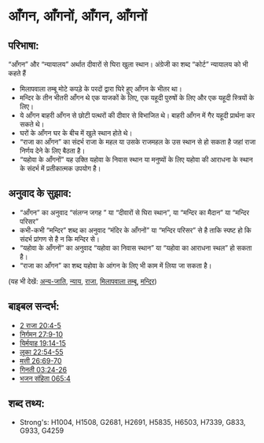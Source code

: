 # आँगन, आँगनों, आँगन, आँगनों #

## परिभाषा: ##

“आँगन” और “न्यायालय” अर्थात दीवारों से घिरा खुला स्थान।  अंग्रेजी का शब्द “कोर्ट” न्यायालय को भी कहते हैं 

* मिलापवाला तम्बू मोटे कपड़े के परदों द्वारा घिरे हुए आँगन के भीतर था। 
* मन्दिर के तीन भीतरी आँगन थे एक याजकों के लिए, एक यहूदी पुरुषों के लिए और एक यहूदी स्त्रियों के लिए।
* ये आँगन बाहरी आँगन से छोटी पत्थरों की दीवार से विभाजित थे। बाहरी आँगन में गैर यहूदी प्रार्थना कर सकते थे।
* घरों के आँगन घर के बीच में खुले स्थान होते थे।
* “राजा का आँगन” का संदर्भ राजा के महल या उसके राजमहल के उस स्थान से हो सकता है जहां राजा निर्णय देने के लिए बैठता है।
* “यहोवा के आँगनों” यह उक्ति यहोवा के निवास स्थान या मनुष्यों के लिए यहोवा की आराधना के स्थान के संदर्भ में प्रतीकात्मक उपयोग है।

## अनुवाद के सुझाव: ##
 
* “आँगन” का अनुवाद “संलग्न जगह ” या “दीवारों से घिरा स्थान”, या “मन्दिर का मैदान” या “मन्दिर परिसर”
* कभी-कभी “मन्दिर” शब्द का अनुवाद “मंदिर के आँगनों” या “मन्दिर परिसर” से है ताकि स्पष्ट हो कि संदर्भ प्रांगण से है न कि मन्दिर से।
* “यहोवा के आँगनों” का अनुवाद “यहोवा का निवास स्थान” या “यहोवा का आराधना स्थल” हो सकता है।
* “राजा का आँगन” का शब्द यहोवा के आंगन के लिए भी काम में लिया जा सकता है।

(यह भी देखें: [अन्य-जाति](../kt/gentile.md), [न्याय](../other/judgeposition.md), [राजा](../other/king.md), [मिलापवाला तम्बू](../kt/tabernacle.md), [मन्दिर](../kt/temple.md))

## बाइबल सन्दर्भ: ##

* [2 राजा 20:4-5](rc://hi/tn/help/2ki/20/04)
* [निर्गमन 27:9-10](rc://hi/tn/help/exo/27/09)
* [यिर्मयाह 19:14-15](rc://hi/tn/help/jer/19/14)
* [लूका 22:54-55](rc://hi/tn/help/luk/22/54)
* [मत्ती 26:69-70](rc://hi/tn/help/mat/26/69)
* [गिनती 03:24-26](rc://hi/tn/help/num/03/24)
* [भजन संहिता 065:4](rc://hi/tn/help/psa/065/004)

## शब्द तथ्य: ##

* Strong's: H1004, H1508, G2681, H2691, H5835, H6503, H7339, G833, G933, G4259
